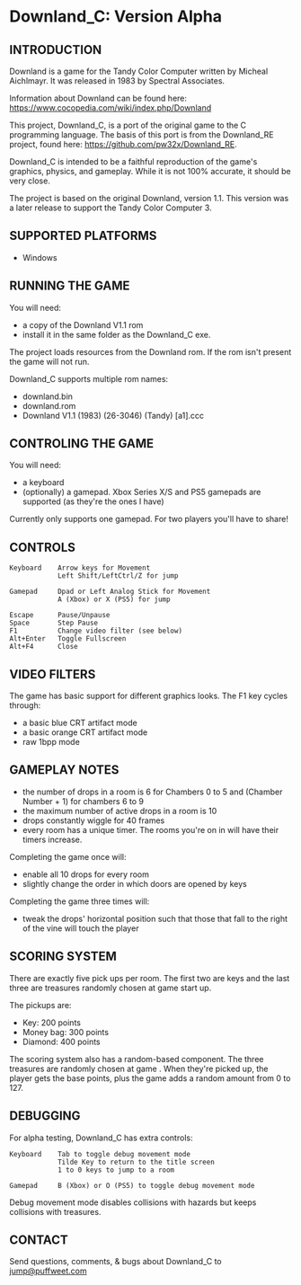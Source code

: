 # Downland_C: Version Alpha

## INTRODUCTION

Downland is a game for the Tandy Color Computer written by Micheal Aichlmayr. It was released in 1983 by Spectral Associates.

Information about Downland can be found here: https://www.cocopedia.com/wiki/index.php/Downland

This project, Downland_C, is a port of the original game to the C programming language. The basis of this port is from the Downland_RE project, found here: https://github.com/pw32x/Downland_RE.

Downland_C is intended to be a faithful reproduction of the game's graphics, physics, and gameplay. While it is not 100% accurate, it should be very close. 

The project is based on the original Downland, version 1.1. This version was a later release to support the Tandy Color Computer 3.

## SUPPORTED PLATFORMS

- Windows

## RUNNING THE GAME

You will need: 
- a copy of the Downland V1.1 rom
- install it in the same folder as the Downland_C exe.

The project loads resources from the Downland rom. If the rom isn't present the game will not run.

Downland_C supports multiple rom names:
- downland.bin
- downland.rom
- Downland V1.1 (1983) (26-3046) (Tandy) [a1].ccc


## CONTROLING THE GAME

You will need:
- a keyboard
- (optionally) a gamepad. Xbox Series X/S and PS5 gamepads are supported (as they're the ones I have)

Currently only supports one gamepad. For two players you'll have to share!


## CONTROLS
    
    Keyboard    Arrow keys for Movement
                Left Shift/LeftCtrl/Z for jump
    
    Gamepad     Dpad or Left Analog Stick for Movement
                A (Xbox) or X (PS5) for jump
                
    Escape      Pause/Unpause
    Space       Step Pause
    F1          Change video filter (see below)
    Alt+Enter   Toggle Fullscreen
    Alt+F4      Close

## VIDEO FILTERS

The game has basic support for different graphics looks. 
The F1 key cycles through:
- a basic blue CRT artifact mode
- a basic orange CRT artifact mode
- raw 1bpp mode

## GAMEPLAY NOTES

- the number of drops in a room is 6 for Chambers 0 to 5 and (Chamber Number + 1) for chambers 6 to 9
- the maximum number of active drops in a room is 10
- drops constantly wiggle for 40 frames
- every room has a unique timer. The rooms you're on in will have their timers increase.

Completing the game once will:
- enable all 10 drops for every room
- slightly change the order in which doors are opened by keys

Completing the game three times will:
- tweak the drops' horizontal position such that those that fall to the right of the vine will touch the player


## SCORING SYSTEM

There are exactly five pick ups per room. 
The first two are keys and the last three are treasures randomly chosen at game start up.

The pickups are:
- Key:        200 points
- Money bag:  300 points
- Diamond:    400 points

The scoring system also has a random-based component. The three treasures are randomly chosen at game . When they're picked up, the player gets the base points, plus the game adds a random amount  from 0 to 127. 

## DEBUGGING

For alpha testing, Downland_C has extra controls:
    
    Keyboard    Tab to toggle debug movement mode
                Tilde Key to return to the title screen
                1 to 0 keys to jump to a room
    
    Gamepad     B (Xbox) or O (PS5) to toggle debug movement mode
    
Debug movement mode disables collisions with hazards but keeps collisions with treasures. 

## CONTACT

Send questions, comments, & bugs about Downland_C to jump@puffweet.com




